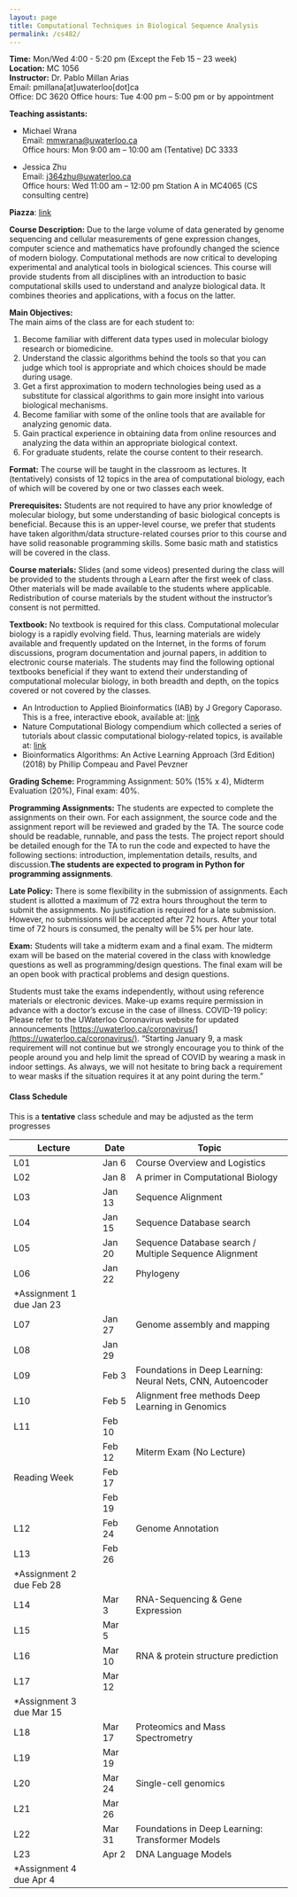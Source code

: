 ```yaml
---
layout: page
title: Computational Techniques in Biological Sequence Analysis
permalink: /cs482/
---
```



**Time:** Mon/Wed 4:00 - 5:20 pm (Except the Feb 15 – 23 week)  
**Location:** MC 1056  
**Instructor:** Dr. Pablo Millan Arias   
                Email: pmillana[at]uwaterloo[dot]ca  
                Office: DC 3620 
                Office hours: Tue 4:00 pm – 5:00 pm or by appointment  

**Teaching assistants:** 
  - Michael Wrana  
    Email: mmwrana@uwaterloo.ca  
    Office hours: Mon 9:00 am – 10:00 am (Tentative) DC 3333  

  - Jessica Zhu  
    Email: j364zhu@uwaterloo.ca  
    Office hours: Wed 11:00 am – 12:00 pm Station A in MC4065 (CS consulting centre)  

**Piazza**: [link](https://piazza.com/uwaterloo.ca/winter2025/cs482682)


**Course Description:** Due to the large volume of data generated by genome sequencing and cellular measurements of gene expression changes, computer science and mathematics have profoundly changed the science of modern biology. Computational methods are now critical to developing experimental and analytical tools in biological sciences. This course will provide students from all disciplines with an introduction to basic computational skills used to understand and analyze biological data. It combines theories and applications, with a focus on the latter.

**Main Objectives:**   
The main aims of the class are for each student to:  

1. Become familiar with different data types used in molecular biology research or biomedicine.
2. Understand the classic algorithms behind the tools so that you can judge which tool is appropriate and which choices should be made during usage.
3. Get a first approximation to modern technologies being used as a substitute for classical algorithms to gain more insight into various biological mechanisms. 
4. Become familiar with some of the online tools that are available for analyzing genomic data.
5. Gain practical experience in obtaining data from online resources and analyzing the data within an appropriate biological context.
6. For graduate students, relate the course content to their research. 

**Format:** The course will be taught in the classroom as lectures. It (tentatively) consists of 12 topics in the area of computational biology, each of which will be covered by one or two classes each week.  

**Prerequisites:** Students are not required to have any prior knowledge of molecular biology, but some understanding of basic biological concepts is beneficial. Because this is an upper-level course, we prefer that students have taken algorithm/data structure-related courses prior to this course and have solid reasonable programming skills. Some basic math and statistics will be covered in the class.  

**Course materials:** Slides (and some videos) presented during the class will be provided to the students through a Learn after the first week of class. Other materials will be made available to the students where applicable. Redistribution of course materials by the student without the instructor’s consent is not permitted.  

**Textbook:** No textbook is required for this class. Computational molecular biology is a rapidly evolving field. Thus, learning materials are widely available and frequently updated on the Internet, in the forms of forum discussions, program documentation and journal papers, in addition to electronic course materials. The students may find the following optional textbooks beneficial if they want to extend their understanding of computational molecular biology, in both breadth and depth, on the topics covered or not covered by the classes.
- An Introduction to Applied Bioinformatics (IAB) by J Gregory Caporaso. This is a free, interactive ebook, available at: [link](http://readiab.org.)
- Nature Computational Biology compendium which collected a series of tutorials about classic computational biology-related topics, is available at: [link](https://www.nature.com/collections/tmdlscdqmc)
- Bioinformatics Algorithms: An Active Learning Approach (3rd Edition) (2018) by Phillip Compeau and Pavel Pevzner
  

**Grading Scheme:** Programming Assignment: 50% (15% x 4), Midterm Evaluation (20%), Final exam: 40%.  

**Programming Assignments:** The students are expected to complete the assignments on their own. For each assignment, the source code and the assignment report will be reviewed and graded by the TA. The source code should be readable, runnable, and pass the tests. The project report should be detailed enough for the TA to run the code and expected to have the following sections: introduction, implementation details, results, and discussion.**The students are expected to program in Python for programming assignments**.
	
**Late Policy:** There is some flexibility in the submission of assignments. Each student is allotted a maximum of 72 extra hours throughout the term to submit the assignments.  No justification is required for a late submission. However,  no submissions will be accepted after 72 hours. After your total time of 72 hours is consumed, the penalty will be 5% per hour late.   

**Exam:** Students will take a midterm exam and a final exam. The midterm exam will be based on the material covered in the class with knowledge questions as well as programming/design questions. The final exam will be an open book with practical problems and design questions.  

Students must take the exams independently, without using reference materials or electronic devices. Make-up exams require permission in advance with a doctor’s excuse in the case of illness.
COVID-19 policy: Please refer to the UWaterloo Coronavirus website for updated announcements [https://uwaterloo.ca/coronavirus/](https://uwaterloo.ca/coronavirus/). “Starting January 9, a mask requirement will not continue but we strongly encourage you to think of the people around you and help limit the spread of COVID by wearing a mask in indoor settings. As always, we will not hesitate to bring back a requirement to wear masks if the situation requires it at any point during the term.”

#### Class Schedule 

This is a **tentative** class schedule and may be adjusted as the term progresses

| Lecture                   | Date   | Topic                                                       |
| ------------------------- | ------ | ----------------------------------------------------------- |
| L01                       | Jan 6  | Course Overview and Logistics                               |
| L02                       | Jan 8  | A primer in Computational Biology                           |
| L03                       | Jan 13 | Sequence Alignment                                          |
| L04                       | Jan 15 | Sequence Database search                                    |
| L05                       | Jan 20 | Sequence Database search / Multiple Sequence Alignment      |
| L06                       | Jan 22 | Phylogeny                                                   |
| \*Assignment 1 due Jan 23 |
| L07                       | Jan 27 | Genome assembly and mapping                                 |
| L08                       | Jan 29 |                                                             |
| L09                       | Feb 3  | Foundations in Deep Learning: Neural Nets, CNN, Autoencoder |
| L10                       | Feb 5  | Alignment free methods Deep Learning in Genomics            |
| L11                       | Feb 10 |                                                             |
|                           | Feb 12 | Miterm Exam (No Lecture)                                    |
| Reading Week              | Feb 17 |                                                             |
|                           | Feb 19 |                                                             |
| L12                       | Feb 24 | Genome Annotation                                           |
| L13                       | Feb 26 |                                                             |
| \*Assignment 2 due Feb 28 |
| L14                       | Mar 3  | RNA-Sequencing & Gene Expression                            |
| L15                       | Mar 5  |                                                             |
| L16                       | Mar 10 | RNA & protein structure prediction                          |
| L17                       | Mar 12 |                                                             |
| \*Assignment 3 due Mar 15 |
| L18                       | Mar 17 | Proteomics and Mass Spectrometry                            |
| L19                       | Mar 19 |                                                             |
| L20                       | Mar 24 | Single-cell genomics                                        |
| L21                       | Mar 26 |                                                             |
| L22                       | Mar 31 | Foundations in Deep Learning: Transformer Models            |
| L23                       | Apr 2  | DNA Language Models                                         |
| \*Assignment 4 due Apr 4  |




